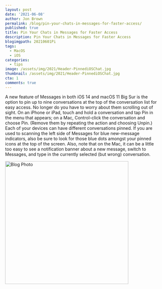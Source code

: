 ```yaml
---
layout: post
date: '2021-06-08'
author: Jon Brown
permalink: /blog/pin-your-chats-in-messages-for-faster-access/
published: true
title: Pin Your Chats in Messages for Faster Access
description: Pin Your Chats in Messages for Faster Access
blogimgpath: 20210601Pi
tags:
  - MacOS
  - iOS
categories:
  - tips
image: /assets/img/2021/Header-PinnediOSChat.jpg
thumbnail: /assets/img/2021/Header-PinnediOSChat.jpg
cta: 1
comments: true
---
```

A new feature of Messages in both iOS 14 and macOS 11 Big Sur is the
option to pin up to nine conversations at the top of the conversation
list for easy access. No longer do you have to worry about them
scrolling out of sight. On an iPhone or iPad, touch and hold a
conversation and tap Pin in the menu that appears; on a Mac,
Control-click the conversation and choose Pin. (Remove them by repeating
the action and choosing Unpin.) Each of your devices can have different
conversations pinned. If you are used to scanning the left side of
Messages for blue new-message indicators, also be sure to look for those
blue dots amongst your pinned icons at the top of the screen. Also, note
that on the Mac, it can be a little too easy to see a notification
banner about a new message, switch to Messages, and type in the
currently selected (but wrong) conversation.

<img alt="Blog Photo" src="{{ site.site_cdn }}/assets/img/blog/2021/20210601Pi/image2.jpeg" class="img-fluid rounded m-2" width="400" />